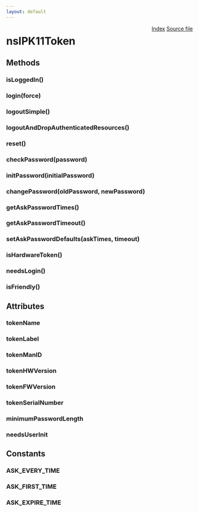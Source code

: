 ```yaml
---
layout: default
---
```

<div class='links' style='float:right'><a href="../index.html">Index</a>
<a href="http://dxr.mozilla.org/mozilla-central/source/security/manager/ssl/public/nsIPK11Token.idl">Source file</a>
</div>

# nsIPK11Token #

## Methods ##

### isLoggedIn() ###

### login(force) ###

### logoutSimple() ###

### logoutAndDropAuthenticatedResources() ###

### reset() ###

### checkPassword(password) ###

### initPassword(initialPassword) ###

### changePassword(oldPassword, newPassword) ###

### getAskPasswordTimes() ###

### getAskPasswordTimeout() ###

### setAskPasswordDefaults(askTimes, timeout) ###

### isHardwareToken() ###

### needsLogin() ###

### isFriendly() ###

## Attributes ##

### tokenName ###

### tokenLabel ###

### tokenManID ###

### tokenHWVersion ###

### tokenFWVersion ###

### tokenSerialNumber ###

### minimumPasswordLength ###

### needsUserInit ###

## Constants ##

### ASK_EVERY_TIME ###

### ASK_FIRST_TIME ###

### ASK_EXPIRE_TIME ###
